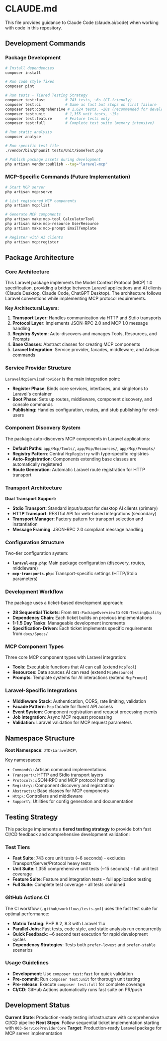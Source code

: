 # CLAUDE.md

This file provides guidance to Claude Code (claude.ai/code) when working with code in this repository.

## Development Commands

### Package Development
```bash
# Install dependencies
composer install

# Run code style fixes
composer pint

# Run tests - Tiered Testing Strategy
composer test:fast         # 743 tests, ~6s (CI-friendly)
composer test:ci           # Same as fast but stops on first failure
composer test:comprehensive # 1,624 tests, ~20s (recommended for development)
composer test:unit         # 1,355 unit tests, ~15s
composer test:feature      # Feature tests only
composer test:full         # Complete test suite (memory intensive)

# Run static analysis
composer analyse

# Run specific test file
./vendor/bin/phpunit tests/Unit/SomeTest.php

# Publish package assets during development
php artisan vendor:publish --tag="laravel-mcp"
```

### MCP-Specific Commands (Future Implementation)
```bash
# Start MCP server
php artisan mcp:serve

# List registered MCP components
php artisan mcp:list

# Generate MCP components
php artisan make:mcp-tool CalculatorTool
php artisan make:mcp-resource UserResource
php artisan make:mcp-prompt EmailTemplate

# Register with AI clients
php artisan mcp:register
```

## Package Architecture

### Core Architecture
This Laravel package implements the Model Context Protocol (MCP) 1.0 specification, providing a bridge between Laravel applications and AI clients (Claude Desktop, Claude Code, ChatGPT Desktop). The architecture follows Laravel conventions while implementing MCP protocol requirements.

**Key Architectural Layers:**
1. **Transport Layer**: Handles communication via HTTP and Stdio transports
2. **Protocol Layer**: Implements JSON-RPC 2.0 and MCP 1.0 message handling
3. **Registry System**: Auto-discovers and manages Tools, Resources, and Prompts
4. **Base Classes**: Abstract classes for creating MCP components
5. **Laravel Integration**: Service provider, facades, middleware, and Artisan commands

### Service Provider Structure
`LaravelMcpServiceProvider` is the main integration point:
- **Register Phase**: Binds core services, interfaces, and singletons to Laravel's container
- **Boot Phase**: Sets up routes, middleware, component discovery, and console commands
- **Publishing**: Handles configuration, routes, and stub publishing for end-users

### Component Discovery System
The package auto-discovers MCP components in Laravel applications:
- **Default Paths**: `app/Mcp/Tools/`, `app/Mcp/Resources/`, `app/Mcp/Prompts/`
- **Registry Pattern**: Central `McpRegistry` with type-specific registries
- **Auto-Registration**: Components extending base classes are automatically registered
- **Route Generation**: Automatic Laravel route registration for HTTP transport

### Transport Architecture
**Dual Transport Support:**
- **Stdio Transport**: Standard input/output for desktop AI clients (primary)
- **HTTP Transport**: RESTful API for web-based integrations (secondary)
- **Transport Manager**: Factory pattern for transport selection and instantiation
- **Message Framing**: JSON-RPC 2.0 compliant message handling

### Configuration Structure
Two-tier configuration system:
- **`laravel-mcp.php`**: Main package configuration (discovery, routes, middleware)
- **`mcp-transports.php`**: Transport-specific settings (HTTP/Stdio parameters)

### Development Workflow
The package uses a ticket-based development approach:
- **28 Sequential Tickets**: From `001-PackageOverview` to `028-TestingQuality`
- **Dependency Chain**: Each ticket builds on previous implementations
- **1-1.5 Day Tasks**: Manageable development increments
- **Specification-Driven**: Each ticket implements specific requirements from `docs/Specs/`

### MCP Component Types
Three core MCP component types with Laravel integration:
- **Tools**: Executable functions that AI can call (extend `McpTool`)
- **Resources**: Data sources AI can read (extend `McpResource`)  
- **Prompts**: Template systems for AI interactions (extend `McpPrompt`)

### Laravel-Specific Integrations
- **Middleware Stack**: Authentication, CORS, rate limiting, validation
- **Facade Pattern**: `Mcp` facade for fluent API access
- **Event System**: Component registration and request processing events
- **Job Integration**: Async MCP request processing
- **Validation**: Laravel validation for MCP request parameters

## Namespace Structure

**Root Namespace**: `JTD\LaravelMCP\`

Key namespaces:
- `Commands\`: Artisan command implementations
- `Transport\`: HTTP and Stdio transport layers
- `Protocol\`: JSON-RPC and MCP protocol handling
- `Registry\`: Component discovery and registration
- `Abstracts\`: Base classes for MCP components
- `Http\`: Controllers and middleware
- `Support\`: Utilities for config generation and documentation

## Testing Strategy

This package implements a **tiered testing strategy** to provide both fast CI/CD feedback and comprehensive development validation:

### Test Tiers
- **Fast Suite**: 743 core unit tests (~6 seconds) - excludes Transport/Server/Protocol heavy tests
- **Unit Suite**: 1,355 comprehensive unit tests (~15 seconds) - full unit test coverage
- **Feature Suite**: Feature and integration tests - full application testing
- **Full Suite**: Complete test coverage - all tests combined

### GitHub Actions CI
The CI workflow (`.github/workflows/tests.yml`) uses the fast test suite for optimal performance:
- **Matrix Testing**: PHP 8.2, 8.3 with Laravel 11.x
- **Parallel Jobs**: Fast tests, code style, and static analysis run concurrently  
- **Quick Feedback**: ~6 second test execution for rapid development cycles
- **Dependency Strategies**: Tests both `prefer-lowest` and `prefer-stable` scenarios

### Usage Guidelines
- **Development**: Use `composer test:fast` for quick validation
- **Pre-commit**: Run `composer test:unit` for thorough unit testing
- **Pre-release**: Execute `composer test:full` for complete coverage
- **CI/CD**: GitHub Actions automatically runs fast suite on PR/push

## Development Status

**Current State**: Production-ready testing infrastructure with comprehensive CI/CD pipeline
**Next Steps**: Follow sequential ticket implementation starting with `003-ServiceProviderCore`
**Target**: Production-ready Laravel package for MCP server implementation